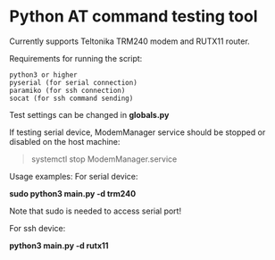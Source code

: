 # Python AT command testing tool


Currently supports Teltonika TRM240 modem and RUTX11 router.

Requirements for running the script:
```
python3 or higher
pyserial (for serial connection)
paramiko (for ssh connection)
socat (for ssh command sending)
```

Test settings can be changed in <b>globals.py</b>

If testing serial device, ModemManager service should be stopped or disabled on the host machine:

> systemctl stop ModemManager.service

Usage examples:
For serial device: 

<b>sudo python3 main.py -d trm240</b>

Note that sudo is needed to access serial port!

For ssh device:

<b>python3 main.py -d rutx11</b>